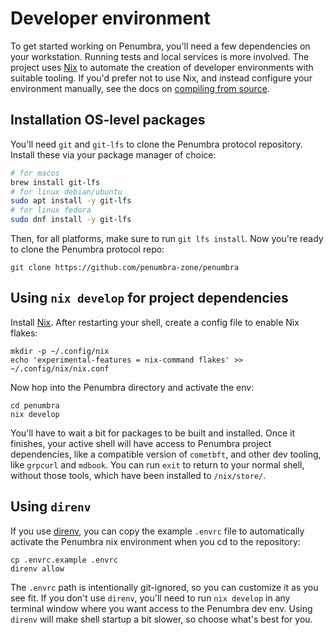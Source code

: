 # Developer environment

To get started working on Penumbra, you'll need a few dependencies on your workstation.
Running tests and local services is more involved. The project uses [Nix] to automate
the creation of developer environments with suitable tooling. If you'd prefer not to use
Nix, and instead configure your environment manually, see the docs on
[compiling from source](./build.md).

## Installation OS-level packages
You'll need `git` and `git-lfs` to clone the Penumbra protocol repository.
Install these via your package manager of choice:

```bash
# for macos
brew install git-lfs
# for linux debian/ubuntu
sudo apt install -y git-lfs
# for linux fedora
sudo dnf install -y git-lfs
```

Then, for all platforms, make sure to run `git lfs install`. Now you're ready to clone the
Penumbra protocol repo:

```
git clone https://github.com/penumbra-zone/penumbra
```

## Using `nix develop` for project dependencies

<!--
The Informal Systems team has a Nix setup at https://github.com/informalsystems/cosmos.nix,
which recommends using the NixOS installer, which is why we recommend using that installer, too.
-->

Install [Nix]. After restarting your shell, create a config file to enable
Nix flakes:

```
mkdir -p ~/.config/nix
echo 'experimental-features = nix-command flakes' >> ~/.config/nix/nix.conf
```

Now hop into the Penumbra directory and activate the env:

```
cd penumbra
nix develop
```

You'll have to wait a bit for packages to be built and installed. Once it finishes,
your active shell will have access to Penumbra project dependencies, like a compatible
version of `cometbft`, and other dev tooling, like `grpcurl` and `mdbook`.
You can run `exit` to return to your normal shell, without those tools, which have been installed to `/nix/store/`.

## Using `direnv`

If you use [direnv], you can copy the example `.envrc` file to automatically activate
the Penumbra nix environment when you cd to the repository:

```
cp .envrc.example .envrc
direnv allow
```

The `.envrc` path is intentionally git-ignored, so you can customize it as you see fit.
If you don't use `direnv`, you'll need to run `nix develop` in any terminal window
where you want access to the Penumbra dev env. Using `direnv` will make shell startup
a bit slower, so choose what's best for you.

[Nix]: https://nixos.org/
[direnv]: https://direnv.net/
